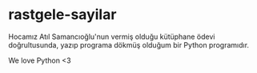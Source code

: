 # rastgele-sayilar
Hocamız Atıl Samancıoğlu'nun vermiş olduğu kütüphane ödevi doğrultusunda, 
yazıp programa dökmüş olduğum bir Python programıdır.

We love Python <3

